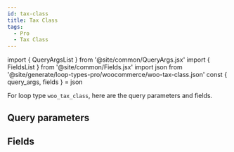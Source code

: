 ```yaml
---
id: tax-class
title: Tax Class
tags:
  - Pro
  - Tax Class
---
```

import { QueryArgsList } from '@site/common/QueryArgs.jsx'
import { FieldsList } from '@site/common/Fields.jsx'
import json from '@site/generate/loop-types-pro/woocommerce/woo-tax-class.json'
const { query_args, fields } = json

For loop type `woo_tax_class`, here are the query parameters and fields.

## Query parameters

<QueryArgsList args={query_args} />

## Fields

<FieldsList fields={fields} />
